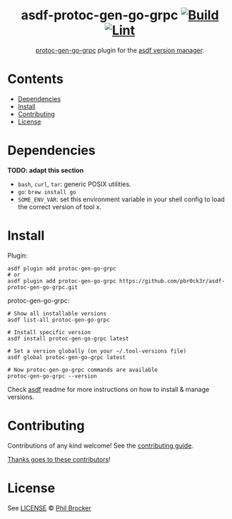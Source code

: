 <div align="center">

# asdf-protoc-gen-go-grpc [![Build](https://github.com/pbr0ck3r/asdf-protoc-gen-go-grpc/actions/workflows/build.yml/badge.svg)](https://github.com/pbr0ck3r/asdf-protoc-gen-go-grpc/actions/workflows/build.yml) [![Lint](https://github.com/pbr0ck3r/asdf-protoc-gen-go-grpc/actions/workflows/lint.yml/badge.svg)](https://github.com/pbr0ck3r/asdf-protoc-gen-go-grpc/actions/workflows/lint.yml)


[protoc-gen-go-grpc](https://github.com/grpc/grpc-go/) plugin for the [asdf version manager](https://asdf-vm.com).

</div>

# Contents

- [Dependencies](#dependencies)
- [Install](#install)
- [Contributing](#contributing)
- [License](#license)

# Dependencies

**TODO: adapt this section**

- `bash`, `curl`, `tar`: generic POSIX utilities.
- `go`: `brew install go`
- `SOME_ENV_VAR`: set this environment variable in your shell config to load the correct version of tool x.

# Install

Plugin:

```shell
asdf plugin add protoc-gen-go-grpc
# or
asdf plugin add protoc-gen-go-grpc https://github.com/pbr0ck3r/asdf-protoc-gen-go-grpc.git
```

protoc-gen-go-grpc:

```shell
# Show all installable versions
asdf list-all protoc-gen-go-grpc

# Install specific version
asdf install protoc-gen-go-grpc latest

# Set a version globally (on your ~/.tool-versions file)
asdf global protoc-gen-go-grpc latest

# Now protoc-gen-go-grpc commands are available
protoc-gen-go-grpc --version
```

Check [asdf](https://github.com/asdf-vm/asdf) readme for more instructions on how to
install & manage versions.

# Contributing

Contributions of any kind welcome! See the [contributing guide](contributing.md).

[Thanks goes to these contributors](https://github.com/pbr0ck3r/asdf-protoc-gen-go-grpc/graphs/contributors)!

# License

See [LICENSE](LICENSE) © [Phil Brocker](https://github.com/pbr0ck3r/)
